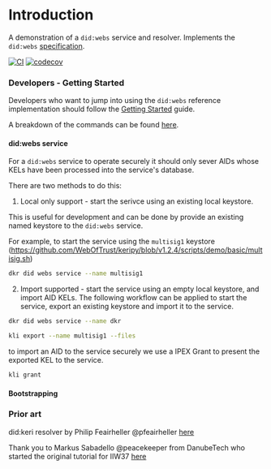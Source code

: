 # Introduction

A demonstration of a `did:webs` service and resolver. Implements the
`did:webs` [specification](https://trustoverip.github.io/tswg-did-method-webs-specification/).

[![CI](https://github.com/GLEIF-IT/did-webs-resolver/actions/workflows/main.yml/badge.svg?branch=main)](https://github.com/GLEIF-IT/did-webs-resolver/actions/workflows/main.yml)
[![codecov](https://codecov.io/gh/GLEIF-IT/did-webs-resolver/branch/main/graph/badge.svg?token=sUADtbanWC)](https://codecov.io/gh/GLEIF-IT/did-webs-resolver)

### Developers - Getting Started

Developers who want to jump into using the `did:webs` reference implementation should follow
the [Getting Started](docs/getting_started) guide.

A breakdown of the commands can be found [here](./docs/commands.md).

#### did:webs service

For a `did:webs` service to operate securely it should only sever AIDs whose KELs have been processed into the service's database.

There are two methods to do this:

1. Local only support - start the serivce using an existing local keystore.

This is useful for development and can be done by provide an existing named keystore to the `did:webs` service.

For example, to start the service using the `multisig1` keystore (https://github.com/WebOfTrust/keripy/blob/v1.2.4/scripts/demo/basic/multisig.sh)

```bash
dkr did webs service --name multisig1
```

2. Import supported - start the service using an empty local keystore, and import AID KELs. The following workflow can be applied to start the service, export an existing keystore and import it to the service.

```bash
dkr did webs service --name dkr
```

```bash
kli export --name multisig1 --files 
```

to import an AID to the service securely we use a IPEX Grant to present the exported KEL to the service.

```bash
kli grant 
```


#### Bootstrapping

### Prior art

did:keri resolver by Philip Feairheller @pfeairheller [here](https://github.com/WebOfTrust/did-keri-resolver)

Thank you to Markus Sabadello @peacekeeper from DanubeTech who started the original tutorial for
IIW37 [here](https://github.com/peacekeeper/did-webs-iiw-tutorial)